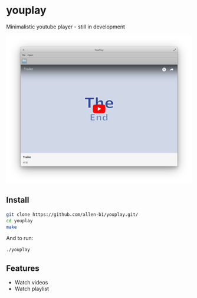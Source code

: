 # youplay
Minimalistic youtube player - still in development

![Screenshot](YouPlay-3.png)

## Install
```bash
git clone https://github.com/allen-b1/youplay.git/
cd youplay
make
```

And to run:

```bash
./youplay
```
## Features
* Watch videos
* Watch playlist
